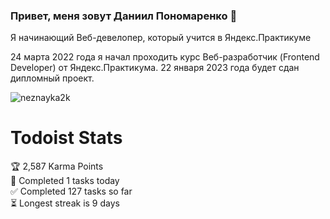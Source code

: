 ### Привет, меня зовут Даниил Пономаренко 👋
Я начинающий Веб-девелопер, который учится в Яндекс.Практикуме
<p>24 марта 2022 года я начал проходить курс Веб-разработчик (Frontend Developer) от Яндекс.Практикума. 
  22 января 2023 года будет сдан дипломный проект.</p>
<p align="left"> <img src="https://github-readme-stats.vercel.app/api?username=neznayka2k&show_icons=true&theme=material" alt="neznayka2k" />

  # Todoist Stats

<!-- TODO-IST:START -->
🏆  2,587 Karma Points           
🌸  Completed 1 tasks today           
✅  Completed 127 tasks so far           
⏳  Longest streak is 9 days
<!-- TODO-IST:END -->
